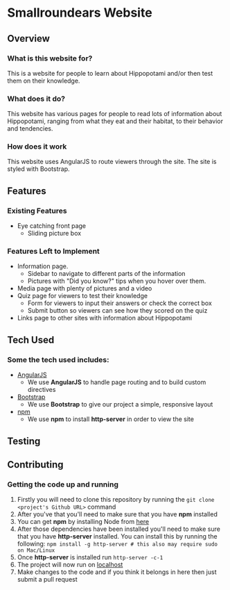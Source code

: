 # Smallroundears Website
 
## Overview
 
### What is this website for?
 
This is a website for people to learn about Hippopotami and/or then test them on their knowledge.
 
### What does it do?
 
This website has various pages for people to read lots of information about Hippopotami, ranging from what they eat and their habitat, to their behavior and tendencies.
 
### How does it work
 
This website uses AngularJS to route viewers through the site. The site is styled with Bootstrap.

## Features
 
### Existing Features
- Eye catching front page
  - Sliding picture box
 
### Features Left to Implement

- Information page.
    - Sidebar to navigate to different parts of the information
    - Pictures with "Did you know?" tips when you hover over them.
- Media page with plenty of pictures and a video
- Quiz page for viewers to test their knowledge
    - Form for viewers to input their answers or check the correct box
    - Submit button so viewers can see how they scored on the quiz
- Links page to other sites with information about Hippopotami

## Tech Used
### Some the tech used includes:
- [AngularJS](https://angularjs.org/)
    - We use **AngularJS** to handle page routing and to build custom directives
- [Bootstrap](http://getbootstrap.com/)
    - We use **Bootstrap** to give our project a simple, responsive layout
- [npm](https://www.npmjs.com/)
    - We use **npm** to install **http-server** in order to view the site

## Testing

## Contributing
 
### Getting the code up and running
1. Firstly you will need to clone this repository by running the ```git clone <project's Github URL>``` command
2. After you've that you'll need to make sure that you have **npm** installed
  1. You can get **npm** by installing Node from [here](https://nodejs.org/en/)
4. After those dependencies have been installed you'll need to make sure that you have **http-server** installed. You can install this by running the following: ```npm install -g http-server # this also may require sudo on Mac/Linux```
5. Once **http-server** is installed run ```http-server -c-1```
6. The project will now run on [localhost](http://127.0.0.1:8080)
7. Make changes to the code and if you think it belongs in here then just submit a pull request